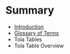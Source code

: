 # Summary

* [Introduction](README.md)
* [Glossary of Terms](chapter1.md)
* Tola Tables
* Tola Table Overview

